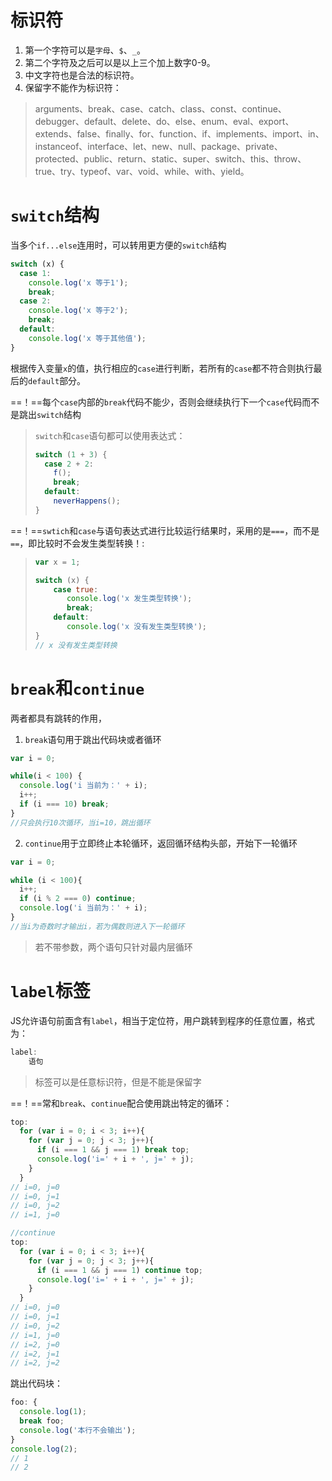 # 标识符

1. 第一个字符可以是``字母``、`$`、`_`。
2. 第二个字符及之后可以是以上三个加上数字0-9。
3. 中文字符也是合法的标识符。
4. 保留字不能作为标识符：

> arguments、break、case、catch、class、const、continue、debugger、default、delete、do、else、enum、eval、export、extends、false、finally、for、function、if、implements、import、in、instanceof、interface、let、new、null、package、private、protected、public、return、static、super、switch、this、throw、true、try、typeof、var、void、while、with、yield。



# `switch`结构

当多个`if...else`连用时，可以转用更方便的`switch`结构

```javascript
switch (x) {
  case 1:
    console.log('x 等于1');
    break;
  case 2:
    console.log('x 等于2');
    break;
  default:
    console.log('x 等于其他值');
}
```

根据传入变量`x`的值，执行相应的`case`进行判断，若所有的`case`都不符合则执行最后的`default`部分。

==！==每个`case`内部的`break`代码不能少，否则会继续执行下一个`case`代码而不是跳出`switch`结构

> `switch`和`case`语句都可以使用表达式：
>
> ```javascript
> switch (1 + 3) {
>   case 2 + 2:
>     f();
>     break;
>   default:
>     neverHappens();
> }
> ```
> 

==！==`swtich`和`case`与语句表达式进行比较运行结果时，采用的是`===`，而不是`==`，即比较时不会发生类型转换！:

> ```javascript
>var x = 1;
> 
> switch (x) {
>     case true:
>        console.log('x 发生类型转换');
>        break;
>     default:
>        console.log('x 没有发生类型转换');
> }
> // x 没有发生类型转换
> ```

# `break`和`continue`

两者都具有跳转的作用，

1. `break`语句用于跳出代码块或者循环

```javascript
var i = 0;

while(i < 100) {
  console.log('i 当前为：' + i);
  i++;
  if (i === 10) break;
}
//只会执行10次循环，当i=10，跳出循环
```

2. `continue`用于立即终止本轮循环，返回循环结构头部，开始下一轮循环

```javascript
var i = 0;

while (i < 100){
  i++;
  if (i % 2 === 0) continue;
  console.log('i 当前为：' + i);
}
//当i为奇数时才输出i，若为偶数则进入下一轮循环
```

> 若不带参数，两个语句只针对最内层循环

# `label`标签

JS允许语句前面含有`label`，相当于定位符，用户跳转到程序的任意位置，格式为：

```javascript
label:
    语句
```

> 标签可以是任意标识符，但是不能是保留字

==！==常和`break`、`continue`配合使用跳出特定的循环：

```javascript
top:
  for (var i = 0; i < 3; i++){
    for (var j = 0; j < 3; j++){
      if (i === 1 && j === 1) break top;
      console.log('i=' + i + ', j=' + j);
    }
  }
// i=0, j=0
// i=0, j=1
// i=0, j=2
// i=1, j=0

//continue
top:
  for (var i = 0; i < 3; i++){
    for (var j = 0; j < 3; j++){
      if (i === 1 && j === 1) continue top;
      console.log('i=' + i + ', j=' + j);
    }
  }
// i=0, j=0
// i=0, j=1
// i=0, j=2
// i=1, j=0
// i=2, j=0
// i=2, j=1
// i=2, j=2
```

跳出代码块：

```javascript
foo: {
  console.log(1);
  break foo;
  console.log('本行不会输出');
}
console.log(2);
// 1
// 2
```

